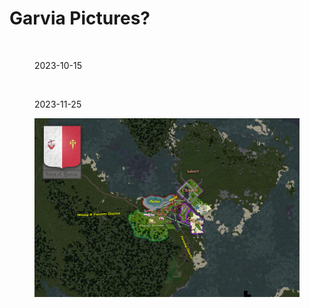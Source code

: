 # Garvia Pictures?

<figure><img src="../../../../../../.gitbook/assets/Garvia Overview@1.25x.png" alt=""><figcaption><p>2023-10-15</p></figcaption></figure>

<figure><img src="../../../../../../.gitbook/assets/Garvia OverviewNov.png" alt=""><figcaption><p>2023-11-25</p></figcaption></figure>

<figure><img src="../../../../../../.gitbook/assets/Garvia Plan.png" alt=""><figcaption></figcaption></figure>
